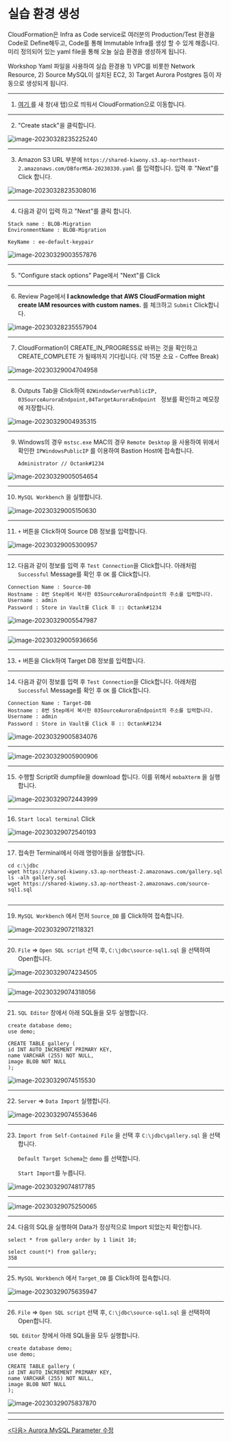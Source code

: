 # 실습 환경 생성

CloudFormation은 Infra as Code service로 여러분의 Production/Test 환경을 Code로 Define해두고, Code를 통해 Immutable Infra를 생성 할 수 있게 해줍니다. 미리 정의되어 있는 yaml file을 통해 오늘 실습 환경을 생성하게 됩니다.



Workshop Yaml 파일을 사용하여 실습 환경용 1) VPC를 비롯한 Network Resource, 2) Source MySQL이 설치된 EC2, 3) Target Aurora Postgres 등이 자동으로 생성되게 됩니다.

---



1. [여기 ](https://console.aws.amazon.com/cloudformation/) 를 새 창(새 탭)으로 띄워서 CloudFormation으로 이동합니다.

---

2. "Create stack"을 클릭합니다.

![image-20230328235225240](images/image-20230328235225240.png)



---

3. Amazon S3 URL 부분에 `https://shared-kiwony.s3.ap-northeast-2.amazonaws.com/DBforMSA-20230330.yaml` 를 입력합니다. 입력 후 "Next"를 Click 합니다.

![image-20230328235308016](images/image-20230328235308016.png)

---



4. 다음과 같이 입력 하고 "Next"를 클릭 합니다.

```
Stack name : BLOB-Migration
EnvironmentName : BLOB-Migration

KeyName : ee-default-keypair

```

![image-20230329003557876](images/image-20230329003557876.png)

---

5. "Configure stack options" Page에서 "Next"를 Click

---

6. Review Page에서 **I acknowledge that AWS CloudFormation might create IAM resources with custom names.** 를 체크하고 `Submit` Click합니다.

![image-20230328235557904](images/image-20230328235557904.png)

---

7. CloudFormation이 CREATE_IN_PROGRESS로 바뀌는 것을 확인하고 CREATE_COMPLETE 가 될때까지 기다립니다. (약 15분 소요 - Coffee Break)

![image-20230329004704958](images/image-20230329004704958.png)

---

8. Outputs Tab을 Click하여 `02WindowServerPublicIP, 03SourceAuroraEndpoint,04TargetAuroraEndpoint ` 정보를 확인하고 메모장에 저장합니다.

![image-20230329004935315](images/image-20230329004935315.png)



---

9. Windows의 경우  `mstsc.exe`  MAC의 경우  `Remote Desktop` 을 사용하여 위에서 확인한 `IPWindowsPublicIP` 를 이용하여 Bastion Host에 접속합니다.

   ```
   Administrator // Octank#1234
   ```

   

![image-20230329005054654](images/image-20230329005054654.png)

---

10. `MySQL Workbench` 을 실행합니다.

![image-20230329005150630](images/image-20230329005150630.png)

---

11. `+` 버튼을 Click하여 Source DB 정보를 입력합니다.

![image-20230329005300957](images/image-20230329005300957.png)

---



12. 다음과 같이 정보를 입력 후 `Test Connection`을 Click합니다. 아래처럼 `Successful` Message를 확인 후  `OK` 를 Click합니다.

```
Connection Name : Source-DB
Hostname : 8번 Step에서 복사한 03SourceAuroraEndpoint의 주소를 입력합니다.
Username : admin
Password : Store in Vault를 Click 후 :: Octank#1234 

```

![image-20230329005547987](images/image-20230329005547987.png)

---

![image-20230329005936656](images/image-20230329005936656.png)



---

13. `+` 버튼을 Click하여 Target DB 정보를 입력합니다.



---

14. 다음과 같이 정보를 입력 후 `Test Connection`을 Click합니다. 아래처럼 `Successful` Message를 확인 후  `OK` 를 Click합니다.

```
Connection Name : Target-DB
Hostname : 8번 Step에서 복사한 03SourceAuroraEndpoint의 주소를 입력합니다.
Username : admin
Password : Store in Vault를 Click 후 :: Octank#1234 

```

![image-20230329005834076](images/image-20230329005834076.png)

---

![image-20230329005900906](images/image-20230329005900906.png)

---

15. 수행할 Script와 dumpfile을 download 합니다. 이를 위해서 `mobaXterm` 을 실행합니다.

![image-20230329072443999](images/image-20230329072443999.png)

---

16. `Start local terminal` Click

![image-20230329072540193](images/image-20230329072540193.png)

---

17. 접속한 Terminal에서 아래 명령어들을 실행합니다.

```
cd c:\jdbc
wget https://shared-kiwony.s3.ap-northeast-2.amazonaws.com/gallery.sql
ls -alh gallery.sql
wget https://shared-kiwony.s3.ap-northeast-2.amazonaws.com/source-sql1.sql


```

---



19. `MySQL Workbench` 에서 먼저 `Source_DB` 를 Click하여 접속합니다.

![image-20230329072118321](images/image-20230329072118321.png)

---

20. `File` => `Open SQL script` 선택 후, `C:\jdbc\source-sql1.sql` 을 선택하여 Open합니다.

![image-20230329074234505](images/image-20230329074234505.png)

---

![image-20230329074318056](images/image-20230329074318056.png)

---

21. `SQL Editor` 창에서 아래 SQL들을 모두 실행합니다.

```
create database demo;
use demo;

CREATE TABLE gallery (
id INT AUTO_INCREMENT PRIMARY KEY,
name VARCHAR (255) NOT NULL,
image BLOB NOT NULL
);
```

![image-20230329074515530](images/image-20230329074515530.png)

---

22. `Server` => `Data Import` 실행합니다.

![image-20230329074553646](images/image-20230329074553646.png)

---

23. `Import from Self-Contained File` 을 선택 후 `C:\jdbc\gallery.sql` 을 선택합니다.

    `Default Target Schema`는 `demo` 를 선택합니다.

    `Start Import`를 누릅니다.

![image-20230329074817785](images/image-20230329074817785.png)

---

![image-20230329075250065](images/image-20230329075250065.png)

---

24. 다음의 SQL을 실행하여 Data가 정상적으로 Import 되었는지 확인합니다.

```
select * from gallery order by 1 limit 10;

select count(*) from gallery;
358
```

---

25. `MySQL Workbench` 에서  `Target_DB` 를 Click하여 접속합니다.

![image-20230329075635947](images/image-20230329075635947.png)

---

26. `File` => `Open SQL script` 선택 후, `C:\jdbc\source-sql1.sql` 을 선택하여 Open합니다.

​      `SQL Editor` 창에서 아래 SQL들을 모두 실행합니다.

```
create database demo;
use demo;

CREATE TABLE gallery (
id INT AUTO_INCREMENT PRIMARY KEY,
name VARCHAR (255) NOT NULL,
image BLOB NOT NULL
);
```

![image-20230329075837870](images/image-20230329075837870.png)

---



---



[<다음> Aurora MySQL Parameter 수정](./03.md)